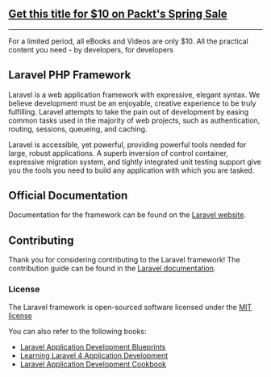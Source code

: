 ## [Get this title for $10 on Packt's Spring Sale](https://www.packt.com/B04308?utm_source=github&utm_medium=packt-github-repo&utm_campaign=spring_10_dollar_2022)
-----
For a limited period, all eBooks and Videos are only $10. All the practical content you need \- by developers, for developers

## Laravel PHP Framework

Laravel is a web application framework with expressive, elegant syntax. We believe development must be an enjoyable, creative experience to be truly fulfilling. Laravel attempts to take the pain out of development by easing common tasks used in the majority of web projects, such as authentication, routing, sessions, queueing, and caching.

Laravel is accessible, yet powerful, providing powerful tools needed for large, robust applications. A superb inversion of control container, expressive migration system, and tightly integrated unit testing support give you the tools you need to build any application with which you are tasked.

## Official Documentation

Documentation for the framework can be found on the [Laravel website](http://laravel.com/docs).

## Contributing

Thank you for considering contributing to the Laravel framework! The contribution guide can be found in the [Laravel documentation](http://laravel.com/docs/contributions).

### License

The Laravel framework is open-sourced software licensed under the [MIT license](http://opensource.org/licenses/MIT)

You can also refer to the following books:
* [Laravel Application Development Blueprints](https://www.packtpub.com/web-development/laravel-application-development-blueprints?utm_source=github&utm_medium=related&utm_campaign=9781783282111)
* [Learning Laravel 4 Application Development](https://www.packtpub.com/web-development/learning-laravel-4-application-development?utm_source=github&utm_medium=related&utm_campaign=9781783280575)
* [Laravel Application Development Cookbook](https://www.packtpub.com/web-development/laravel-application-development-cookbook?utm_source=github&utm_medium=related&utm_campaign=9781782162827)
